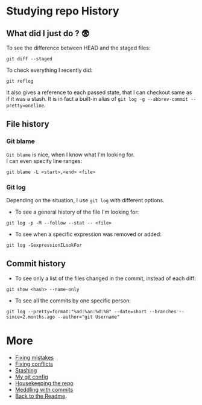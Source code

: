 # Studying repo History

## What did I just do ? :fearful:

To see the difference between HEAD and the staged files:
```shell
git diff --staged
```

To check everything I recently did:
```shell
git reflog
```
It also gives a reference to each passed state, that I can checkout same as if it was a stash.
It is in fact a built-in alias of `git log -g --abbrev-commit --pretty=oneline`.

## File history
### Git blame  
`Git blame` is nice, when I know what I'm looking for.  
I can even specify line ranges:  
```shell
git blame -L <start>,<end> <file>
```

### Git log  
Depending on the situation, I use `git log` with different options.  
* To see a general history of the file I'm looking for:  
```shell
git log -p -M --follow --stat -- <file>
```

* To see when a specific expression was removed or added:  
```shell
git log -GexpressionILookFor
```  

## Commit history
* To see only a list of the files changed in the commit, instead of each diff:  
```shell
git show <hash> --name-only
```

* To see all the commits by one specific person:
```shell
git log --pretty=format:"%ad:%an:%d:%B" --date=short --branches --since=2.months.ago --author="git Username"
```


# More
* [Fixing mistakes](fixMistakes.md)
* [Fixing conflicts](fixConflicts.md)
* [Stashing](stash.md)
* [My git config](myConfig.md)
* [Housekeeping the repo](housekeeping.md)
* [Meddling with commits](meddling.md)
* [Back to the Readme](README.md).

